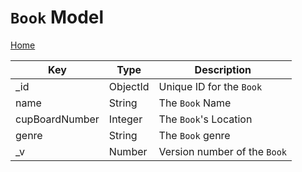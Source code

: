 # `Book` Model ##

[Home](../index.md)

| Key       | Type          | Description |
| --------- | ------------- | ----------- |
| _id        |ObjectId      | Unique ID for the `Book` |
| name      | String        | The `Book` Name |
| cupBoardNumber      | Integer        | The `Book`'s Location |
| genre      | String        | The `Book` genre |
| _v        | Number        | Version number of the `Book` |
